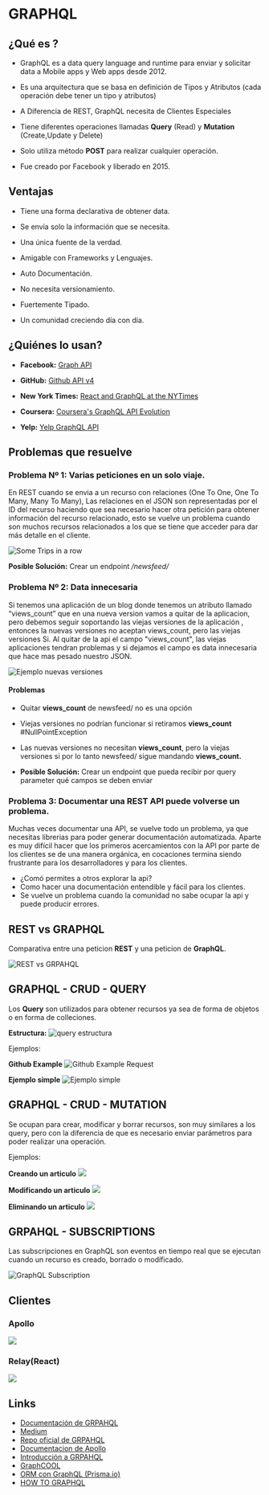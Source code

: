# GRAPHQL

## ¿Qué es ?

* GraphQL es a data query language and runtime para enviar y solicitar data a Mobile apps y Web apps desde 2012. 

* Es una arquitectura que se basa en definición de Tipos y Atributos (cada operación debe tener un tipo y atributos)


* A Diferencia de REST, GraphQL necesita de Clientes Especiales


* Tiene diferentes operaciones  llamadas  **Query** (Read)  y **Mutation** (Create,Update y Delete)

* Solo utiliza método **POST** para realizar cualquier operación.

* Fue creado por Facebook y liberado en 2015.


## Ventajas

* Tiene una forma declarativa de obtener data.

* Se envía solo la información que se necesita.

* Una única  fuente de la verdad.

* Amigable con Frameworks y Lenguajes.

* Auto Documentación.

* No necesita versionamiento.

* Fuertemente Tipado.

* Un comunidad creciendo día con día.


## ¿Quiénes lo usan?

* **Facebook:** [Graph API](https://developers.facebook.com/docs/graph-api/)

* **GitHub:** [Github API v4](https://developer.github.com/v4/)
  
* **New York Times:** [React and GraphQL at the NYTimes](https://softwareengineeringdaily.com/2018/10/22/react-and-graphql-at-the-nytimes/)

* **Coursera:** [Coursera's GraphQL API Evolution](https://www.graphql.com/articles/coursera-graphql)

* **Yelp:** [Yelp GraphQL API](https://www.yelp.com/developers/graphql/guides/intro)

## Problemas que resuelve

### Problema Nº 1: Varias peticiones en un solo viaje.

 En REST cuando se envia a un recurso con relaciones (One To One, One To Many, Many To Many), Las relaciones en el JSON son representadas por el ID del recurso haciendo que sea necesario hacer otra petición para obtener información del recurso relacionado, esto se vuelve un problema cuando son muchos recursos relacionados a los que se tiene que acceder para dar más detalle en el cliente.

![Some Trips in a row](https://drive.google.com/uc?export=download&id=19w_aMLwV-fzlxguoz23dSA1dsllKskBr)

**Posible Solución:** Crear un endpoint */newsfeed/* 

### Problema Nº 2: Data innecesaria

Si tenemos una aplicación de un blog donde tenemos un atributo llamado “views_count”  que en una nueva version vamos a quitar de la aplicacion, pero debemos seguir  soportando las viejas versiones de la aplicación , entonces la nuevas versiones no aceptan views_count, pero las viejas versiones Si. Al quitar de la api el campo "views_count", las viejas aplicaciones tendran problemas y si dejamos el campo es data innecesaria que hace mas pesado nuestro JSON.

![Ejemplo nuevas versiones](https://drive.google.com/uc?export=download&id=1jVmLvo2yysicY6QRp7OJq5FKBJduvAN_)

#### Problemas

* Quitar **views_count**  de newsfeed/ no es una opción

* Viejas versiones no podrían funcionar si retiramos **views_count**
#NullPointException

* Las nuevas versiones no necesitan **views_count**, pero la viejas versiones si por lo tanto newsfeed/ sigue mandando **views_count.**

* **Posible Solución:** Crear un endpoint que pueda recibir por query parameter qué campos se deben enviar

### Problema 3: Documentar una REST API puede volverse un problema.

Muchas veces documentar una API, se vuelve todo un problema, ya que necesitas librerias  para  poder generar documentación automatizada. Aparte es muy difícil hacer que los primeros acercamientos con la API por parte de los clientes se de una manera orgánica, en cocaciones termina siendo frustrante para los desarrolladores y para los clientes.


* ¿Comó permites a otros explorar la api?
* Como hacer una documentación entendible y fácil para los clientes.
* Se vuelve un problema cuando la comunidad no sabe ocupar la api y puede producir errores.


## REST vs GRAPHQL

Comparativa entre una peticion **REST** y una peticion de  **GraphQL**.

![REST vs GRPAHQL](https://s3.us-east-2.amazonaws.com/andrewmcburney-blog-images/multiple_requests.png)

## GRAPHQL - CRUD - QUERY

Los **Query** son utilizados para obtener recursos ya sea de forma de objetos o en forma de colleciones.

**Estructura:**
![query estructura](https://cdn-images-1.medium.com/max/1600/1*yI_ZuOy0-22q6pdgVlytCA.png)

Ejemplos:

**Github Example**
![Github Example Request](https://andela.com/wp-content/uploads/2017/08/new.png)


**Ejemplo simple**
![Ejemplo simple](https://www.oreilly.com/library/view/learning-graphql/9781492030706/assets/lgql_0101.png)


## GRAPHQL - CRUD - MUTATION

Se ocupan para crear, modificar y borrar recursos, son muy similares a los query, pero con la diferencia de que es necesario enviar parámetros para poder realizar una operación.

Ejemplos:

**Creando un articulo**
![](https://www.amazeelabs.com/sites/default/files/inline-images/violation.png)

**Modificando un articulo**
![](https://www.amazeelabs.com/sites/default/files/inline-images/update-article.png)

**Eliminando un articulo**
![](https://www.amazeelabs.com/sites/default/files/inline-images/delete-article.png)

## GRPAHQL - SUBSCRIPTIONS 

Las subscripciones en GraphQL son eventos en tiempo real que se ejecutan cuando un recurso es creado, borrado o modíficado.

![GraphQL Subscription](https://cdn-images-1.medium.com/max/1600/1*kuYILfooxacG-wq9gWZteQ.png)

## Clientes 

### Apollo 
![](https://novemberfive.co/images/2018/07/12/001-001%20-%20visual%20@2x-1.png)

### Relay(React)
![](https://i0.wp.com/softwareengineeringdaily.com/wp-content/uploads/2015/09/relay-architecture-copy1.png?resize=720%2C315&ssl=1)

## Links 

* [Documentación de  GRPAHQL](http://graphql.org/)
* [Medium](https://medium.com/search?q=graphql)
* [Repo oficial de GRPAHQL](https://github.com/facebook/graphql)
* [Documentacion de Apollo](https://www.apollodata.com/)
* [Introducción a GRPAHQL](https://github.com/mugli/learning-graphql)
* [GraphCOOL](https://goo.gl/nJC9xv)
* [ORM con GraphQL (Prisma.io)](https://www.prisma.io/)
* [HOW TO GRAPHQL](https://www.howtographql.com/)














